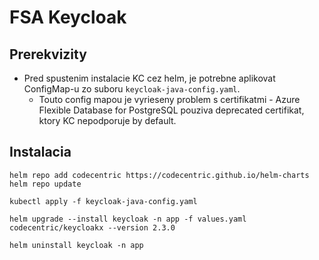 # FSA Keycloak

## Prerekvizity

[comment]: <# TODO Je toto este potrebne?>
- Pred spustenim instalacie KC cez helm, je potrebne aplikovat ConfigMap-u zo suboru `keycloak-java-config.yaml`.
    - Touto config mapou je vyrieseny problem s certifikatmi - Azure Flexible Database for PostgreSQL pouziva deprecated
      certifikat, ktory KC nepodporuje by default.

## Instalacia

```
helm repo add codecentric https://codecentric.github.io/helm-charts
helm repo update

kubectl apply -f keycloak-java-config.yaml

helm upgrade --install keycloak -n app -f values.yaml codecentric/keycloakx --version 2.3.0

helm uninstall keycloak -n app
```
